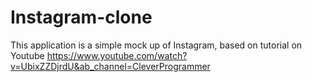 # Instagram-clone

This application is a simple mock up of Instagram, based on tutorial on Youtube https://www.youtube.com/watch?v=UbixZZDjrdU&ab_channel=CleverProgrammer
